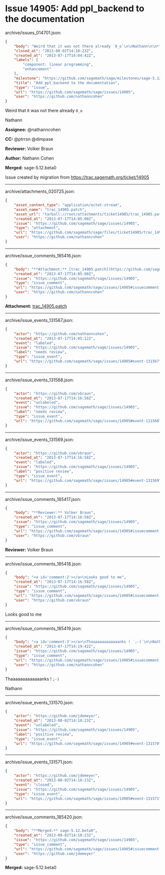 # Issue 14905: Add ppl_backend to the documentation

archive/issues_014701.json:
```json
{
    "body": "Weird that it was not there already `O_o`\n\nNathann\n\n**Assignee:** @nathanncohen\n\n**CC:**  @ptrrsn @dimpase\n\n**Reviewer:** Volker Braun\n\n**Author:** Nathann Cohen\n\n**Merged:** sage-5.12.beta0\n\nIssue created by migration from https://trac.sagemath.org/ticket/14905\n\n",
    "closed_at": "2013-08-02T14:18:23Z",
    "created_at": "2013-07-17T14:04:42Z",
    "labels": [
        "component: linear programming",
        "enhancement"
    ],
    "milestone": "https://github.com/sagemath/sage/milestones/sage-5.12",
    "title": "Add ppl_backend to the documentation",
    "type": "issue",
    "url": "https://github.com/sagemath/sage/issues/14905",
    "user": "https://github.com/nathanncohen"
}
```
Weird that it was not there already `O_o`

Nathann

**Assignee:** @nathanncohen

**CC:**  @ptrrsn @dimpase

**Reviewer:** Volker Braun

**Author:** Nathann Cohen

**Merged:** sage-5.12.beta0

Issue created by migration from https://trac.sagemath.org/ticket/14905





---

archive/attachments_020725.json:
```json
{
    "asset_content_type": "application/octet-stream",
    "asset_name": "trac_14905.patch",
    "asset_url": "tarball://root/attachments/ticket14905/trac_14905.patch",
    "created_at": "2013-07-17T14:05:00Z",
    "issue": "https://github.com/sagemath/sage/issues/14905",
    "type": "attachment",
    "url": "https://github.com/sagemath/sage/files/ticket14905/trac_14905.patch",
    "user": "https://github.com/nathanncohen"
}
```



---

archive/issue_comments_185416.json:
```json
{
    "body": "**Attachment:** [trac_14905.patch](https://github.com/sagemath/sage/files/ticket14905/trac_14905.patch)",
    "created_at": "2013-07-17T14:05:00Z",
    "issue": "https://github.com/sagemath/sage/issues/14905",
    "type": "issue_comment",
    "url": "https://github.com/sagemath/sage/issues/14905#issuecomment-185416",
    "user": "https://github.com/nathanncohen"
}
```

**Attachment:** [trac_14905.patch](https://github.com/sagemath/sage/files/ticket14905/trac_14905.patch)



---

archive/issue_events_131567.json:
```json
{
    "actor": "https://github.com/nathanncohen",
    "created_at": "2013-07-17T14:05:12Z",
    "event": "labeled",
    "issue": "https://github.com/sagemath/sage/issues/14905",
    "label": "needs review",
    "type": "issue_event",
    "url": "https://github.com/sagemath/sage/issues/14905#event-131567"
}
```



---

archive/issue_events_131568.json:
```json
{
    "actor": "https://github.com/vbraun",
    "created_at": "2013-07-17T14:16:58Z",
    "event": "unlabeled",
    "issue": "https://github.com/sagemath/sage/issues/14905",
    "label": "needs review",
    "type": "issue_event",
    "url": "https://github.com/sagemath/sage/issues/14905#event-131568"
}
```



---

archive/issue_events_131569.json:
```json
{
    "actor": "https://github.com/vbraun",
    "created_at": "2013-07-17T14:16:58Z",
    "event": "labeled",
    "issue": "https://github.com/sagemath/sage/issues/14905",
    "label": "positive review",
    "type": "issue_event",
    "url": "https://github.com/sagemath/sage/issues/14905#event-131569"
}
```



---

archive/issue_comments_185417.json:
```json
{
    "body": "**Reviewer:** Volker Braun",
    "created_at": "2013-07-17T14:16:58Z",
    "issue": "https://github.com/sagemath/sage/issues/14905",
    "type": "issue_comment",
    "url": "https://github.com/sagemath/sage/issues/14905#issuecomment-185417",
    "user": "https://github.com/vbraun"
}
```

**Reviewer:** Volker Braun



---

archive/issue_comments_185418.json:
```json
{
    "body": "<a id='comment:2'></a>\nLooks good to me",
    "created_at": "2013-07-17T14:16:58Z",
    "issue": "https://github.com/sagemath/sage/issues/14905",
    "type": "issue_comment",
    "url": "https://github.com/sagemath/sage/issues/14905#issuecomment-185418",
    "user": "https://github.com/vbraun"
}
```

<a id='comment:2'></a>
Looks good to me



---

archive/issue_comments_185419.json:
```json
{
    "body": "<a id='comment:3'></a>\nThaaaaaaaaaaaaanks ! `;-)`\n\nNathann",
    "created_at": "2013-07-17T14:19:42Z",
    "issue": "https://github.com/sagemath/sage/issues/14905",
    "type": "issue_comment",
    "url": "https://github.com/sagemath/sage/issues/14905#issuecomment-185419",
    "user": "https://github.com/nathanncohen"
}
```

<a id='comment:3'></a>
Thaaaaaaaaaaaaanks ! `;-)`

Nathann



---

archive/issue_events_131570.json:
```json
{
    "actor": "https://github.com/jdemeyer",
    "created_at": "2013-08-02T14:18:23Z",
    "event": "unlabeled",
    "issue": "https://github.com/sagemath/sage/issues/14905",
    "label": "positive review",
    "type": "issue_event",
    "url": "https://github.com/sagemath/sage/issues/14905#event-131570"
}
```



---

archive/issue_events_131571.json:
```json
{
    "actor": "https://github.com/jdemeyer",
    "created_at": "2013-08-02T14:18:23Z",
    "event": "closed",
    "issue": "https://github.com/sagemath/sage/issues/14905",
    "type": "issue_event",
    "url": "https://github.com/sagemath/sage/issues/14905#event-131571"
}
```



---

archive/issue_comments_185420.json:
```json
{
    "body": "**Merged:** sage-5.12.beta0",
    "created_at": "2013-08-02T14:18:23Z",
    "issue": "https://github.com/sagemath/sage/issues/14905",
    "type": "issue_comment",
    "url": "https://github.com/sagemath/sage/issues/14905#issuecomment-185420",
    "user": "https://github.com/jdemeyer"
}
```

**Merged:** sage-5.12.beta0
